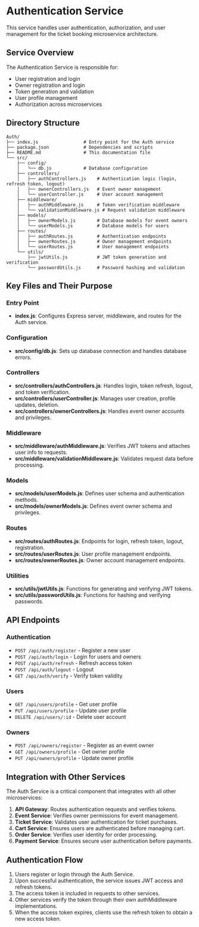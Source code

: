 # Authentication Service

This service handles user authentication, authorization, and user management for the ticket booking microservice architecture.

## Service Overview

The Authentication Service is responsible for:
- User registration and login
- Owner registration and login
- Token generation and validation
- User profile management
- Authorization across microservices

## Directory Structure

```
Auth/
├── index.js                 # Entry point for the Auth service
├── package.json             # Dependencies and scripts
├── README.md                # This documentation file
└── src/
    ├── config/
    │   └── db.js            # Database configuration
    ├── controllers/
    │   ├── authControllers.js    # Authentication logic (login, refresh token, logout)
    │   ├── ownerControllers.js   # Event owner management 
    │   └── userController.js     # User account management
    ├── middleware/
    │   ├── authMiddleware.js     # Token verification middleware
    │   └── validationMiddleware.js # Request validation middleware
    ├── models/
    │   ├── ownerModels.js        # Database models for event owners
    │   └── userModels.js         # Database models for users
    ├── routes/
    │   ├── authRoutes.js         # Authentication endpoints
    │   ├── ownerRoutes.js        # Owner management endpoints
    │   └── userRoutes.js         # User management endpoints
    └── utils/
        ├── jwtUtils.js           # JWT token generation and verification
        └── passwordUtils.js      # Password hashing and validation
```

## Key Files and Their Purpose

### Entry Point
- **index.js**: Configures Express server, middleware, and routes for the Auth service.

### Configuration
- **src/config/db.js**: Sets up database connection and handles database errors.

### Controllers
- **src/controllers/authControllers.js**: Handles login, token refresh, logout, and token verification.
- **src/controllers/userController.js**: Manages user creation, profile updates, deletion.
- **src/controllers/ownerControllers.js**: Handles event owner accounts and privileges.

### Middleware
- **src/middleware/authMiddleware.js**: Verifies JWT tokens and attaches user info to requests.
- **src/middleware/validationMiddleware.js**: Validates request data before processing.

### Models
- **src/models/userModels.js**: Defines user schema and authentication methods.
- **src/models/ownerModels.js**: Defines event owner schema and privileges.

### Routes
- **src/routes/authRoutes.js**: Endpoints for login, refresh token, logout, registration.
- **src/routes/userRoutes.js**: User profile management endpoints.
- **src/routes/ownerRoutes.js**: Owner account management endpoints.

### Utilities
- **src/utils/jwtUtils.js**: Functions for generating and verifying JWT tokens.
- **src/utils/passwordUtils.js**: Functions for hashing and verifying passwords.

## API Endpoints

### Authentication
- `POST /api/auth/register` - Register a new user
- `POST /api/auth/login` - Login for users and owners
- `POST /api/auth/refresh` - Refresh access token
- `POST /api/auth/logout` - Logout
- `GET /api/auth/verify` - Verify token validity

### Users
- `GET /api/users/profile` - Get user profile
- `PUT /api/users/profile` - Update user profile
- `DELETE /api/users/:id` - Delete user account

### Owners
- `POST /api/owners/register` - Register as an event owner
- `GET /api/owners/profile` - Get owner profile
- `PUT /api/owners/profile` - Update owner profile

## Integration with Other Services

The Auth Service is a critical component that integrates with all other microservices:

1. **API Gateway**: Routes authentication requests and verifies tokens.
2. **Event Service**: Verifies owner permissions for event management.
3. **Ticket Service**: Validates user authentication for ticket purchases.
4. **Cart Service**: Ensures users are authenticated before managing cart.
5. **Order Service**: Verifies user identity for order processing.
6. **Payment Service**: Ensures secure user authentication before payments.

## Authentication Flow

1. Users register or login through the Auth Service.
2. Upon successful authentication, the service issues JWT access and refresh tokens.
3. The access token is included in requests to other services.
4. Other services verify the token through their own authMiddleware implementations.
5. When the access token expires, clients use the refresh token to obtain a new access token.